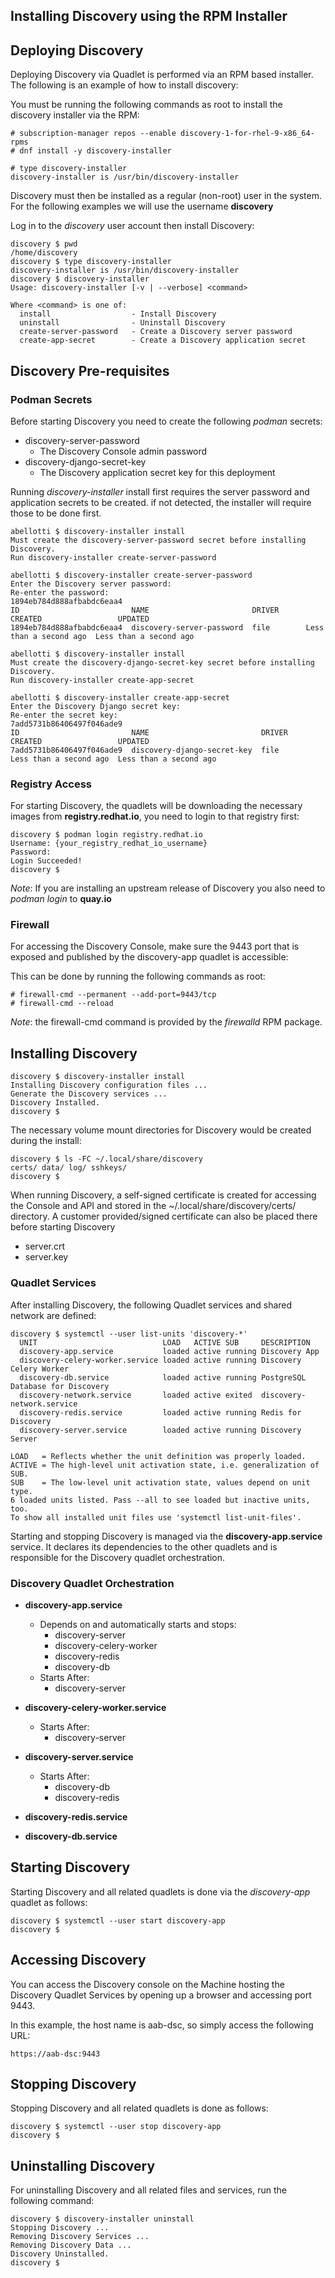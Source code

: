 
## Installing Discovery using the RPM Installer

## Deploying Discovery

Deploying Discovery via Quadlet is performed via an RPM based installer. The following is an example of how to install discovery:

You must be running the following commands as root to install the discovery installer via the RPM:

```
# subscription-manager repos --enable discovery-1-for-rhel-9-x86_64-rpms
# dnf install -y discovery-installer
```

```
# type discovery-installer
discovery-installer is /usr/bin/discovery-installer
```

Discovery must then be installed as a regular (non-root) user in the system. For the following examples we will use the username **discovery**

Log in to the _discovery_ user account then install Discovery:

```
discovery $ pwd
/home/discovery
discovery $ type discovery-installer
discovery-installer is /usr/bin/discovery-installer
discovery $ discovery-installer
Usage: discovery-installer [-v | --verbose] <command>

Where <command> is one of:
  install                  - Install Discovery
  uninstall                - Uninstall Discovery
  create-server-password   - Create a Discovery server password
  create-app-secret        - Create a Discovery application secret
```

## Discovery Pre-requisites

### Podman Secrets

Before starting Discovery you need to create the following _podman_ secrets:

- discovery-server-password
  - The Discovery Console admin password
- discovery-django-secret-key
  - The Discovery application secret key for this deployment

Running *discovery-installer* install first requires the server password and application secrets to be created. if not detected, the installer will require those to be done first.

```
abellotti $ discovery-installer install
Must create the discovery-server-password secret before installing Discovery.
Run discovery-installer create-server-password
```

```
abellotti $ discovery-installer create-server-password
Enter the Discovery server password: 
Re-enter the password: 
1894eb784d888afbabdc6eaa4
ID                         NAME                       DRIVER      CREATED                 UPDATED
1894eb784d888afbabdc6eaa4  discovery-server-password  file        Less than a second ago  Less than a second ago
```

```
abellotti $ discovery-installer install
Must create the discovery-django-secret-key secret before installing Discovery.
Run discovery-installer create-app-secret
```

```
abellotti $ discovery-installer create-app-secret
Enter the Discovery Django secret key:
Re-enter the secret key:
7add5731b86406497f046ade9
ID                         NAME                         DRIVER      CREATED                 UPDATED
7add5731b86406497f046ade9  discovery-django-secret-key  file        Less than a second ago  Less than a second ago
```

### Registry Access


For starting Discovery, the quadlets will be downloading the necessary images from **registry.redhat.io**, you need to login to that registry first:

```
discovery $ podman login registry.redhat.io
Username: {your_registry_redhat_io_username}
Password:
Login Succeeded!
discovery $
```

*Note*: If you are installing an upstream release of Discovery you also need to _podman login_ to **quay.io**



### Firewall

For accessing the Discovery Console, make sure the 9443 port that is exposed and published by the discovery-app quadlet is accessible:


This can be done by running the following commands as root:

```
# firewall-cmd --permanent --add-port=9443/tcp
# firewall-cmd --reload
```

*Note*: the firewall-cmd command is provided by the _firewalld_ RPM package.


## Installing Discovery


```
discovery $ discovery-installer install
Installing Discovery configuration files ...
Generate the Discovery services ...
Discovery Installed.
discovery $
```

The necessary volume mount directories for Discovery would be created during the install:

```
discovery $ ls -FC ~/.local/share/discovery
certs/ data/ log/ sshkeys/
discovery $
```

When running Discovery, a self-signed certificate is created for accessing the Console and API and stored in the ~/.local/share/discovery/certs/ directory. A customer provided/signed certificate can also be placed there before starting Discovery

- server.crt
- server.key

### Quadlet Services

After installing Discovery, the following Quadlet services and shared network are defined:

```
discovery $ systemctl --user list-units 'discovery-*'
  UNIT                            LOAD   ACTIVE SUB     DESCRIPTION                      
  discovery-app.service           loaded active running Discovery App
  discovery-celery-worker.service loaded active running Discovery Celery Worker
  discovery-db.service            loaded active running PostgreSQL Database for Discovery
  discovery-network.service       loaded active exited  discovery-network.service
  discovery-redis.service         loaded active running Redis for Discovery
  discovery-server.service        loaded active running Discovery Server

LOAD   = Reflects whether the unit definition was properly loaded.
ACTIVE = The high-level unit activation state, i.e. generalization of SUB.
SUB    = The low-level unit activation state, values depend on unit type.
6 loaded units listed. Pass --all to see loaded but inactive units, too.
To show all installed unit files use 'systemctl list-unit-files'.
```

Starting and stopping Discovery is managed via the **discovery-app.service** service. It declares its dependencies to the other quadlets and is responsible for the Discovery quadlet orchestration.

### Discovery Quadlet Orchestration

- **discovery-app.service**
  - Depends on and automatically starts and stops:
      - discovery-server
      - discovery-celery-worker
      - discovery-redis
      - discovery-db
  - Starts After:
      - discovery-server

- **discovery-celery-worker.service**
  - Starts After:
      - discovery-server

- **discovery-server.service**
  - Starts After:
      - discovery-db
      - discovery-redis
 
- **discovery-redis.service**

- **discovery-db.service**



## Starting Discovery

Starting Discovery and all related quadlets is done via the _discovery-app_ quadlet as follows:

```
discovery $ systemctl --user start discovery-app
discovery $
```


## Accessing Discovery

You can access the Discovery console on the Machine hosting the Discovery Quadlet Services by opening up a browser and accessing port 9443.

In this example, the host name is aab-dsc, so simply access the following URL:

```
https://aab-dsc:9443
```


## Stopping Discovery

Stopping Discovery and all related quadlets is done as follows:

```
discovery $ systemctl --user stop discovery-app
discovery $
```

## Uninstalling Discovery

For uninstalling Discovery and all related files and services, run the following command:

```
discovery $ discovery-installer uninstall
Stopping Discovery ...
Removing Discovery Services ...
Removing Discovery Data ...
Discovery Uninstalled.
discovery $
```

